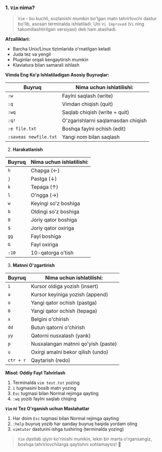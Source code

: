 ### 1. `Vim` nima?

> `Vim` - bu kuchli, sozlanishi mumkin bo'lgan matn tahrirlovchi dastur bo'lib, asosan terminalda ishlatiladi. Uni
`Vi Improved` (`Vi` ning takomillashtirilgan versiyasi) deb ham atashadi.

**Afzalliklari:**

- Barcha Unix/Linux tizimlarida o'rnatilgan keladi
- Juda tez va yengil
- Pluginlar orqali kengaytirish mumkin
- Klaviatura bilan samarali ishlash

**Vimda Eng Ko'p Ishlatiladigan Asosiy Buyruqlar:**

| Buyruq                | Nima uchun ishlatilishi:           |
|-----------------------|------------------------------------|
| `:w`                  | Faylni saqlash (write)             |
| `:q`                  | Vimdan chiqish (quit)              |
| `:wq`                 | Saqlab chiqish (write + quit)      |
| `:q!`                 | O'zgarishlarni saqlamasdan chiqish |
| `:e file.txt`         | Boshqa faylni ochish (edit)        |
| `:saveas newfile.txt` | Yangi nom bilan saqlash            |

2. **Harakatlanish**

| Buyruq | Nima uchun ishlatilishi: |
|--------|--------------------------|
| `h`    | Chapga (←)               |
| `j`    | Pastga (↓)               |
| `k`    | Tepaga (↑)               |
| `l`    | O'ngga (→)               |
| `w`    | Keyingi so'z boshiga     |
| `b`    | Oldingi so'z boshiga     |
| `0`    | Joriy qator boshiga      |
| `$`    | Joriy qator oxiriga      |
| `gg`   | Fayl boshiga             |
| `G`    | Fayl oxiriga             |
| `:10`  | 10-qatorga o'tish        |

3. **Matnni O'zgartirish**

| Buyruq    | Nima uchun ishlatilishi:        |
|-----------|---------------------------------|
| `i`       | Kursor oldiga yozish (insert)   |
| `a`       | Kursor keyiniga yozish (append) |
| `o`       | Yangi qator ochish (pastga)     |
| `0`       | Yangi qator ochish (tepaga)     |
| `x`       | Belgini o'chirish               |
| `dd`      | Butun qatorni o'chirish         |
| `yy`      | Qatorni nusxalash (yank)        |
| `p`       | Nusxalangan matnni qo'yish (paste)                                |
| `u`       |Oxirgi amalni bekor qilish (undo)                                 |
| `ctr + r` | Qaytarish (redo)                                |

**Misol: Oddiy Fayl Tahrirlash**

1. Terminalda `vim test.txt` yozing
2. `i` tugmasini bosib matn yozing
3. `Esc` tugmasi bilan Normal rejimga qayting
4. `:wq` yozib faylni saqlab chiqing

**`Vim` ni Tez O'rganish uchun Maslahatlar**

1. Har doim `Esc` tugmasi bilan Normal rejimga qayting
2. `:help` buyruq yozib har qanday buyruq haqida yordam oling
3. `vimtutor` dasturini ishga tushiring (terminalda yozing)

> `Vim` dastlab qiyin ko'rinishi mumkin, lekin bir marta o'rgansangiz, boshqa tahrirlovchilarga qaytishni xohlamaysiz! 🚀













































































































